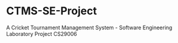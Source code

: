 # CTMS-SE-Project
A Cricket Tournament Management System - Software Engineering Laboratory Project CS29006
